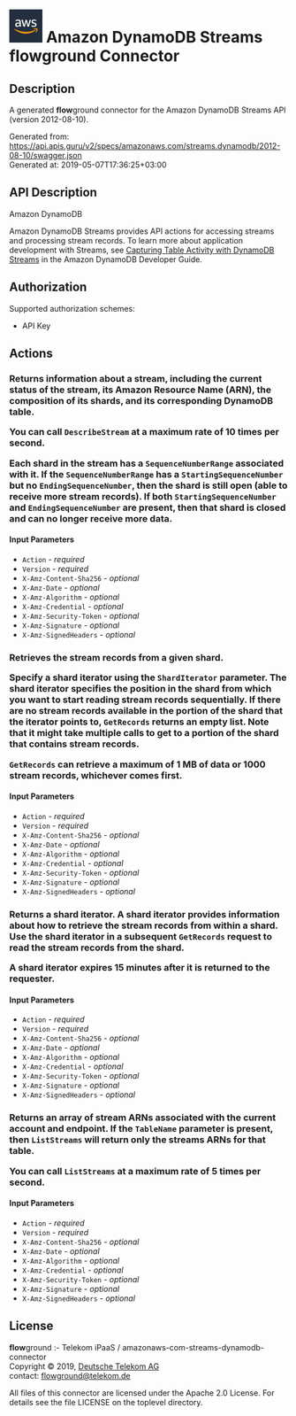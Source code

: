 # ![LOGO](logo.png) Amazon DynamoDB Streams **flow**ground Connector

## Description

A generated **flow**ground connector for the Amazon DynamoDB Streams API (version 2012-08-10).

Generated from: https://api.apis.guru/v2/specs/amazonaws.com/streams.dynamodb/2012-08-10/swagger.json<br/>
Generated at: 2019-05-07T17:36:25+03:00

## API Description

<fullname>Amazon DynamoDB</fullname> <p>Amazon DynamoDB Streams provides API actions for accessing streams and processing stream records. To learn more about application development with Streams, see <a href="http://docs.aws.amazon.com/amazondynamodb/latest/developerguide/Streams.html">Capturing Table Activity with DynamoDB Streams</a> in the Amazon DynamoDB Developer Guide.</p>

## Authorization

Supported authorization schemes:
- API Key
## Actions

### <p>Returns information about a stream, including the current status of the stream, its Amazon Resource Name (ARN), the composition of its shards, and its corresponding DynamoDB table.</p> <note> <p>You can call <code>DescribeStream</code> at a maximum rate of 10 times per second.</p> </note> <p>Each shard in the stream has a <code>SequenceNumberRange</code> associated with it. If the <code>SequenceNumberRange</code> has a <code>StartingSequenceNumber</code> but no <code>EndingSequenceNumber</code>, then the shard is still open (able to receive more stream records). If both <code>StartingSequenceNumber</code> and <code>EndingSequenceNumber</code> are present, then that shard is closed and can no longer receive more data.</p>

#### Input Parameters
* `Action` - _required_
* `Version` - _required_
* `X-Amz-Content-Sha256` - _optional_
* `X-Amz-Date` - _optional_
* `X-Amz-Algorithm` - _optional_
* `X-Amz-Credential` - _optional_
* `X-Amz-Security-Token` - _optional_
* `X-Amz-Signature` - _optional_
* `X-Amz-SignedHeaders` - _optional_

### <p>Retrieves the stream records from a given shard.</p> <p>Specify a shard iterator using the <code>ShardIterator</code> parameter. The shard iterator specifies the position in the shard from which you want to start reading stream records sequentially. If there are no stream records available in the portion of the shard that the iterator points to, <code>GetRecords</code> returns an empty list. Note that it might take multiple calls to get to a portion of the shard that contains stream records.</p> <note> <p> <code>GetRecords</code> can retrieve a maximum of 1 MB of data or 1000 stream records, whichever comes first.</p> </note>

#### Input Parameters
* `Action` - _required_
* `Version` - _required_
* `X-Amz-Content-Sha256` - _optional_
* `X-Amz-Date` - _optional_
* `X-Amz-Algorithm` - _optional_
* `X-Amz-Credential` - _optional_
* `X-Amz-Security-Token` - _optional_
* `X-Amz-Signature` - _optional_
* `X-Amz-SignedHeaders` - _optional_

### <p>Returns a shard iterator. A shard iterator provides information about how to retrieve the stream records from within a shard. Use the shard iterator in a subsequent <code>GetRecords</code> request to read the stream records from the shard.</p> <note> <p>A shard iterator expires 15 minutes after it is returned to the requester.</p> </note>

#### Input Parameters
* `Action` - _required_
* `Version` - _required_
* `X-Amz-Content-Sha256` - _optional_
* `X-Amz-Date` - _optional_
* `X-Amz-Algorithm` - _optional_
* `X-Amz-Credential` - _optional_
* `X-Amz-Security-Token` - _optional_
* `X-Amz-Signature` - _optional_
* `X-Amz-SignedHeaders` - _optional_

### <p>Returns an array of stream ARNs associated with the current account and endpoint. If the <code>TableName</code> parameter is present, then <code>ListStreams</code> will return only the streams ARNs for that table.</p> <note> <p>You can call <code>ListStreams</code> at a maximum rate of 5 times per second.</p> </note>

#### Input Parameters
* `Action` - _required_
* `Version` - _required_
* `X-Amz-Content-Sha256` - _optional_
* `X-Amz-Date` - _optional_
* `X-Amz-Algorithm` - _optional_
* `X-Amz-Credential` - _optional_
* `X-Amz-Security-Token` - _optional_
* `X-Amz-Signature` - _optional_
* `X-Amz-SignedHeaders` - _optional_

## License

**flow**ground :- Telekom iPaaS / amazonaws-com-streams-dynamodb-connector<br/>
Copyright © 2019, [Deutsche Telekom AG](https://www.telekom.de)<br/>
contact: flowground@telekom.de

All files of this connector are licensed under the Apache 2.0 License. For details
see the file LICENSE on the toplevel directory.
